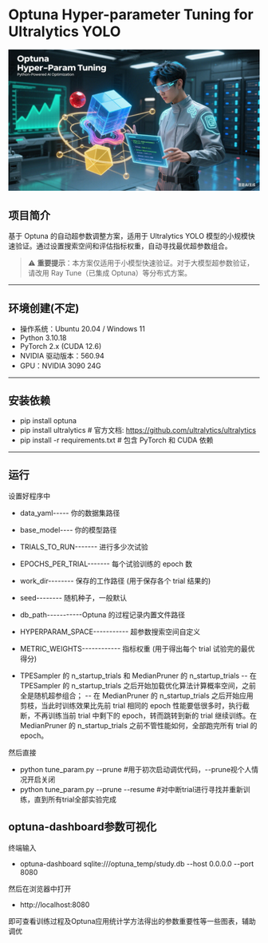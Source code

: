 # Optuna Hyper-parameter Tuning for Ultralytics YOLO

![Optuna Logo](https://github.com/beifenghu/Optuna_Hyper-param_Tuning/blob/main/111.png)  <!-- 替换为你的图片路径或URL -->

## 项目简介
基于 Optuna 的自动超参数调整方案，适用于 Ultralytics YOLO 模型的小规模快速验证。通过设置搜索空间和评估指标权重，自动寻找最优超参数组合。

> ⚠️ **重要提示**：本方案仅适用于小模型快速验证。对于大模型超参数验证，请改用 Ray Tune（已集成 Optuna）等分布式方案。

---

## 环境创建(不定)
- 操作系统：Ubuntu 20.04 / Windows 11
- Python 3.10.18
- PyTorch 2.x (CUDA 12.6)
- NVIDIA 驱动版本：560.94
- GPU：NVIDIA 3090 24G

---

## 安装依赖

- pip install optuna 
- pip install ultralytics  # 官方文档: https://github.com/ultralytics/ultralytics
- pip install -r requirements.txt  # 包含 PyTorch 和 CUDA 依赖

---

## 运行

设置好程序中

- data_yaml----- 你的数据集路径

- base_model---- 你的模型路径

- TRIALS_TO_RUN------- 进行多少次试验

- EPOCHS_PER_TRIAL------- 每个试验训练的 epoch 数

- work_dir-------- 保存的工作路径 (用于保存各个 trial 结果的)

- seed-------- 随机种子，一般默认

- db_path-----------Optuna 的过程记录内置文件路径

- HYPERPARAM_SPACE----------- 超参数搜索空间自定义

- METRIC_WEIGHTS------------ 指标权重 (用于得出每个 trial 试验完的最优得分)

- TPESampler 的 n_startup_trials 和 MedianPruner 的 n_startup_trials
  -- 在 TPESampler 的 n_startup_trials 之后开始加载优化算法计算概率空间，之前全是随机超参组合；
  -- 在 MedianPruner 的 n_startup_trials 之后开始应用剪枝，当此时训练效果比先前 trial 相同的 epoch 性能要低很多时，执行截断，不再训练当前 trial 中剩下的 epoch，转而跳转到新的 trial 继续训练。在 MedianPruner 的 n_startup_trials 之前不管性能如何，全部跑完所有 trial 的 epoch。

然后直接
- python tune_param.py --prune  #用于初次启动调优代码，--prune视个人情况开启关闭
- python tune_param.py --prune --resume  #对中断trial进行寻找并重新训练，直到所有trial全部实验完成

## optuna-dashboard参数可视化

终端输入

- optuna-dashboard sqlite:///optuna_temp/study.db --host 0.0.0.0 --port 8080

然后在浏览器中打开

- http://localhost:8080

即可查看训练过程及Optuna应用统计学方法得出的参数重要性等一些图表，辅助调优
